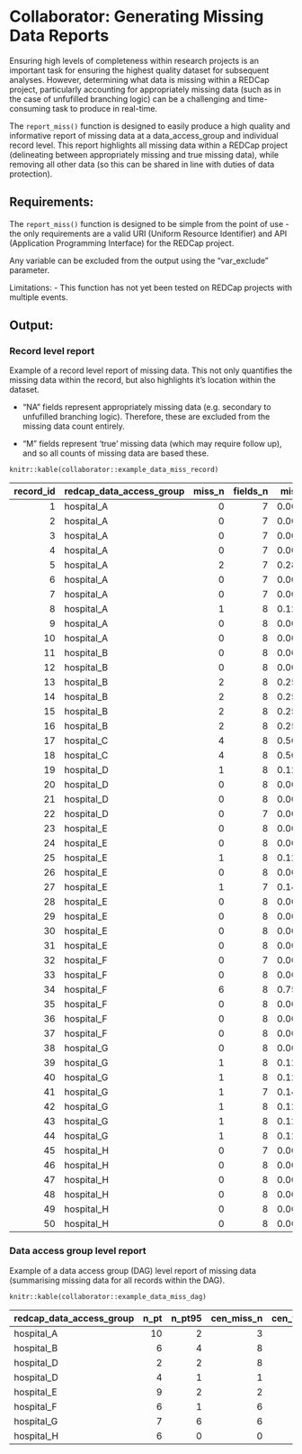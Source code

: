 Collaborator: Generating Missing Data Reports
=============================================

Ensuring high levels of completeness within research projects is an
important task for ensuring the highest quality dataset for subsequent
analyses. However, determining what data is missing within a REDCap
project, particularly accounting for appropriately missing data (such as
in the case of unfufilled branching logic) can be a challenging and
time-consuming task to produce in real-time.

The `report_miss()` function is designed to easily produce a high
quality and informative report of missing data at a data\_access\_group
and individual record level. This report highlights all missing data
within a REDCap project (delineating between appropriately missing and
true missing data), while removing all other data (so this can be shared
in line with duties of data protection).

Requirements:
-------------

The `report_miss()` function is designed to be simple from the point of
use - the only requirements are a valid URI (Uniform Resource
Identifier) and API (Application Programming Interface) for the REDCap
project.

Any variable can be excluded from the output using the “var\_exclude”
parameter.

Limitations: - This function has not yet been tested on REDCap projects
with multiple events.

Output:
-------

### Record level report

Example of a record level report of missing data. This not only
quantifies the missing data within the record, but also highlights it’s
location within the dataset.

-   “NA” fields represent appropriately missing data (e.g. secondary to
    unfufilled branching logic). Therefore, these are excluded from the
    missing data count entirely.

-   “M” fields represent ‘true’ missing data (which may require follow
    up), and so all counts of missing data are based these.

<!-- -->

    knitr::kable(collaborator::example_data_miss_record)

<table>
<thead>
<tr class="header">
<th style="text-align: right;">record_id</th>
<th style="text-align: left;">redcap_data_access_group</th>
<th style="text-align: right;">miss_n</th>
<th style="text-align: right;">fields_n</th>
<th style="text-align: right;">miss_prop</th>
<th style="text-align: left;">miss_pct</th>
<th style="text-align: left;">miss_95</th>
<th style="text-align: left;">age</th>
<th style="text-align: left;">gender</th>
<th style="text-align: left;">smoking_status</th>
<th style="text-align: left;">body_mass_index</th>
<th style="text-align: left;">asa_grade</th>
<th style="text-align: left;">operation</th>
<th style="text-align: left;">30day_mortality_yn</th>
<th style="text-align: left;">30day_mortality_day</th>
</tr>
</thead>
<tbody>
<tr class="odd">
<td style="text-align: right;">1</td>
<td style="text-align: left;">hospital_A</td>
<td style="text-align: right;">0</td>
<td style="text-align: right;">7</td>
<td style="text-align: right;">0.0000000</td>
<td style="text-align: left;">0.00%</td>
<td style="text-align: left;">No</td>
<td style="text-align: left;">.</td>
<td style="text-align: left;">.</td>
<td style="text-align: left;">.</td>
<td style="text-align: left;">.</td>
<td style="text-align: left;">.</td>
<td style="text-align: left;">.</td>
<td style="text-align: left;">.</td>
<td style="text-align: left;">NA</td>
</tr>
<tr class="even">
<td style="text-align: right;">2</td>
<td style="text-align: left;">hospital_A</td>
<td style="text-align: right;">0</td>
<td style="text-align: right;">7</td>
<td style="text-align: right;">0.0000000</td>
<td style="text-align: left;">0.00%</td>
<td style="text-align: left;">No</td>
<td style="text-align: left;">.</td>
<td style="text-align: left;">.</td>
<td style="text-align: left;">.</td>
<td style="text-align: left;">.</td>
<td style="text-align: left;">.</td>
<td style="text-align: left;">.</td>
<td style="text-align: left;">.</td>
<td style="text-align: left;">NA</td>
</tr>
<tr class="odd">
<td style="text-align: right;">3</td>
<td style="text-align: left;">hospital_A</td>
<td style="text-align: right;">0</td>
<td style="text-align: right;">7</td>
<td style="text-align: right;">0.0000000</td>
<td style="text-align: left;">0.00%</td>
<td style="text-align: left;">No</td>
<td style="text-align: left;">.</td>
<td style="text-align: left;">.</td>
<td style="text-align: left;">.</td>
<td style="text-align: left;">.</td>
<td style="text-align: left;">.</td>
<td style="text-align: left;">.</td>
<td style="text-align: left;">.</td>
<td style="text-align: left;">NA</td>
</tr>
<tr class="even">
<td style="text-align: right;">4</td>
<td style="text-align: left;">hospital_A</td>
<td style="text-align: right;">0</td>
<td style="text-align: right;">7</td>
<td style="text-align: right;">0.0000000</td>
<td style="text-align: left;">0.00%</td>
<td style="text-align: left;">No</td>
<td style="text-align: left;">.</td>
<td style="text-align: left;">.</td>
<td style="text-align: left;">.</td>
<td style="text-align: left;">.</td>
<td style="text-align: left;">.</td>
<td style="text-align: left;">.</td>
<td style="text-align: left;">.</td>
<td style="text-align: left;">NA</td>
</tr>
<tr class="odd">
<td style="text-align: right;">5</td>
<td style="text-align: left;">hospital_A</td>
<td style="text-align: right;">2</td>
<td style="text-align: right;">7</td>
<td style="text-align: right;">0.2857143</td>
<td style="text-align: left;">28.60%</td>
<td style="text-align: left;">Yes</td>
<td style="text-align: left;">.</td>
<td style="text-align: left;">.</td>
<td style="text-align: left;">M</td>
<td style="text-align: left;">.</td>
<td style="text-align: left;">M</td>
<td style="text-align: left;">.</td>
<td style="text-align: left;">.</td>
<td style="text-align: left;">NA</td>
</tr>
<tr class="even">
<td style="text-align: right;">6</td>
<td style="text-align: left;">hospital_A</td>
<td style="text-align: right;">0</td>
<td style="text-align: right;">7</td>
<td style="text-align: right;">0.0000000</td>
<td style="text-align: left;">0.00%</td>
<td style="text-align: left;">No</td>
<td style="text-align: left;">.</td>
<td style="text-align: left;">.</td>
<td style="text-align: left;">.</td>
<td style="text-align: left;">.</td>
<td style="text-align: left;">.</td>
<td style="text-align: left;">.</td>
<td style="text-align: left;">.</td>
<td style="text-align: left;">NA</td>
</tr>
<tr class="odd">
<td style="text-align: right;">7</td>
<td style="text-align: left;">hospital_A</td>
<td style="text-align: right;">0</td>
<td style="text-align: right;">7</td>
<td style="text-align: right;">0.0000000</td>
<td style="text-align: left;">0.00%</td>
<td style="text-align: left;">No</td>
<td style="text-align: left;">.</td>
<td style="text-align: left;">.</td>
<td style="text-align: left;">.</td>
<td style="text-align: left;">.</td>
<td style="text-align: left;">.</td>
<td style="text-align: left;">.</td>
<td style="text-align: left;">.</td>
<td style="text-align: left;">NA</td>
</tr>
<tr class="even">
<td style="text-align: right;">8</td>
<td style="text-align: left;">hospital_A</td>
<td style="text-align: right;">1</td>
<td style="text-align: right;">8</td>
<td style="text-align: right;">0.1250000</td>
<td style="text-align: left;">12.50%</td>
<td style="text-align: left;">Yes</td>
<td style="text-align: left;">.</td>
<td style="text-align: left;">.</td>
<td style="text-align: left;">M</td>
<td style="text-align: left;">.</td>
<td style="text-align: left;">.</td>
<td style="text-align: left;">.</td>
<td style="text-align: left;">.</td>
<td style="text-align: left;">.</td>
</tr>
<tr class="odd">
<td style="text-align: right;">9</td>
<td style="text-align: left;">hospital_A</td>
<td style="text-align: right;">0</td>
<td style="text-align: right;">8</td>
<td style="text-align: right;">0.0000000</td>
<td style="text-align: left;">0.00%</td>
<td style="text-align: left;">No</td>
<td style="text-align: left;">.</td>
<td style="text-align: left;">.</td>
<td style="text-align: left;">.</td>
<td style="text-align: left;">.</td>
<td style="text-align: left;">.</td>
<td style="text-align: left;">.</td>
<td style="text-align: left;">.</td>
<td style="text-align: left;">.</td>
</tr>
<tr class="even">
<td style="text-align: right;">10</td>
<td style="text-align: left;">hospital_A</td>
<td style="text-align: right;">0</td>
<td style="text-align: right;">8</td>
<td style="text-align: right;">0.0000000</td>
<td style="text-align: left;">0.00%</td>
<td style="text-align: left;">No</td>
<td style="text-align: left;">.</td>
<td style="text-align: left;">.</td>
<td style="text-align: left;">.</td>
<td style="text-align: left;">.</td>
<td style="text-align: left;">.</td>
<td style="text-align: left;">.</td>
<td style="text-align: left;">.</td>
<td style="text-align: left;">.</td>
</tr>
<tr class="odd">
<td style="text-align: right;">11</td>
<td style="text-align: left;">hospital_B</td>
<td style="text-align: right;">0</td>
<td style="text-align: right;">8</td>
<td style="text-align: right;">0.0000000</td>
<td style="text-align: left;">0.00%</td>
<td style="text-align: left;">No</td>
<td style="text-align: left;">.</td>
<td style="text-align: left;">.</td>
<td style="text-align: left;">.</td>
<td style="text-align: left;">.</td>
<td style="text-align: left;">.</td>
<td style="text-align: left;">.</td>
<td style="text-align: left;">.</td>
<td style="text-align: left;">.</td>
</tr>
<tr class="even">
<td style="text-align: right;">12</td>
<td style="text-align: left;">hospital_B</td>
<td style="text-align: right;">0</td>
<td style="text-align: right;">8</td>
<td style="text-align: right;">0.0000000</td>
<td style="text-align: left;">0.00%</td>
<td style="text-align: left;">No</td>
<td style="text-align: left;">.</td>
<td style="text-align: left;">.</td>
<td style="text-align: left;">.</td>
<td style="text-align: left;">.</td>
<td style="text-align: left;">.</td>
<td style="text-align: left;">.</td>
<td style="text-align: left;">.</td>
<td style="text-align: left;">.</td>
</tr>
<tr class="odd">
<td style="text-align: right;">13</td>
<td style="text-align: left;">hospital_B</td>
<td style="text-align: right;">2</td>
<td style="text-align: right;">8</td>
<td style="text-align: right;">0.2500000</td>
<td style="text-align: left;">25.00%</td>
<td style="text-align: left;">Yes</td>
<td style="text-align: left;">.</td>
<td style="text-align: left;">.</td>
<td style="text-align: left;">.</td>
<td style="text-align: left;">.</td>
<td style="text-align: left;">.</td>
<td style="text-align: left;">.</td>
<td style="text-align: left;">M</td>
<td style="text-align: left;">M</td>
</tr>
<tr class="even">
<td style="text-align: right;">14</td>
<td style="text-align: left;">hospital_B</td>
<td style="text-align: right;">2</td>
<td style="text-align: right;">8</td>
<td style="text-align: right;">0.2500000</td>
<td style="text-align: left;">25.00%</td>
<td style="text-align: left;">Yes</td>
<td style="text-align: left;">.</td>
<td style="text-align: left;">.</td>
<td style="text-align: left;">.</td>
<td style="text-align: left;">.</td>
<td style="text-align: left;">.</td>
<td style="text-align: left;">.</td>
<td style="text-align: left;">M</td>
<td style="text-align: left;">M</td>
</tr>
<tr class="odd">
<td style="text-align: right;">15</td>
<td style="text-align: left;">hospital_B</td>
<td style="text-align: right;">2</td>
<td style="text-align: right;">8</td>
<td style="text-align: right;">0.2500000</td>
<td style="text-align: left;">25.00%</td>
<td style="text-align: left;">Yes</td>
<td style="text-align: left;">.</td>
<td style="text-align: left;">.</td>
<td style="text-align: left;">.</td>
<td style="text-align: left;">.</td>
<td style="text-align: left;">.</td>
<td style="text-align: left;">.</td>
<td style="text-align: left;">M</td>
<td style="text-align: left;">M</td>
</tr>
<tr class="even">
<td style="text-align: right;">16</td>
<td style="text-align: left;">hospital_B</td>
<td style="text-align: right;">2</td>
<td style="text-align: right;">8</td>
<td style="text-align: right;">0.2500000</td>
<td style="text-align: left;">25.00%</td>
<td style="text-align: left;">Yes</td>
<td style="text-align: left;">.</td>
<td style="text-align: left;">.</td>
<td style="text-align: left;">.</td>
<td style="text-align: left;">.</td>
<td style="text-align: left;">.</td>
<td style="text-align: left;">.</td>
<td style="text-align: left;">M</td>
<td style="text-align: left;">M</td>
</tr>
<tr class="odd">
<td style="text-align: right;">17</td>
<td style="text-align: left;">hospital_C</td>
<td style="text-align: right;">4</td>
<td style="text-align: right;">8</td>
<td style="text-align: right;">0.5000000</td>
<td style="text-align: left;">50.00%</td>
<td style="text-align: left;">Yes</td>
<td style="text-align: left;">.</td>
<td style="text-align: left;">M</td>
<td style="text-align: left;">M</td>
<td style="text-align: left;">M</td>
<td style="text-align: left;">.</td>
<td style="text-align: left;">.</td>
<td style="text-align: left;">M</td>
<td style="text-align: left;">.</td>
</tr>
<tr class="even">
<td style="text-align: right;">18</td>
<td style="text-align: left;">hospital_C</td>
<td style="text-align: right;">4</td>
<td style="text-align: right;">8</td>
<td style="text-align: right;">0.5000000</td>
<td style="text-align: left;">50.00%</td>
<td style="text-align: left;">Yes</td>
<td style="text-align: left;">.</td>
<td style="text-align: left;">.</td>
<td style="text-align: left;">M</td>
<td style="text-align: left;">.</td>
<td style="text-align: left;">.</td>
<td style="text-align: left;">M</td>
<td style="text-align: left;">M</td>
<td style="text-align: left;">M</td>
</tr>
<tr class="odd">
<td style="text-align: right;">19</td>
<td style="text-align: left;">hospital_D</td>
<td style="text-align: right;">1</td>
<td style="text-align: right;">8</td>
<td style="text-align: right;">0.1250000</td>
<td style="text-align: left;">12.50%</td>
<td style="text-align: left;">Yes</td>
<td style="text-align: left;">.</td>
<td style="text-align: left;">.</td>
<td style="text-align: left;">.</td>
<td style="text-align: left;">.</td>
<td style="text-align: left;">.</td>
<td style="text-align: left;">M</td>
<td style="text-align: left;">.</td>
<td style="text-align: left;">.</td>
</tr>
<tr class="even">
<td style="text-align: right;">20</td>
<td style="text-align: left;">hospital_D</td>
<td style="text-align: right;">0</td>
<td style="text-align: right;">8</td>
<td style="text-align: right;">0.0000000</td>
<td style="text-align: left;">0.00%</td>
<td style="text-align: left;">No</td>
<td style="text-align: left;">.</td>
<td style="text-align: left;">.</td>
<td style="text-align: left;">.</td>
<td style="text-align: left;">.</td>
<td style="text-align: left;">.</td>
<td style="text-align: left;">.</td>
<td style="text-align: left;">.</td>
<td style="text-align: left;">.</td>
</tr>
<tr class="odd">
<td style="text-align: right;">21</td>
<td style="text-align: left;">hospital_D</td>
<td style="text-align: right;">0</td>
<td style="text-align: right;">8</td>
<td style="text-align: right;">0.0000000</td>
<td style="text-align: left;">0.00%</td>
<td style="text-align: left;">No</td>
<td style="text-align: left;">.</td>
<td style="text-align: left;">.</td>
<td style="text-align: left;">.</td>
<td style="text-align: left;">.</td>
<td style="text-align: left;">.</td>
<td style="text-align: left;">.</td>
<td style="text-align: left;">.</td>
<td style="text-align: left;">.</td>
</tr>
<tr class="even">
<td style="text-align: right;">22</td>
<td style="text-align: left;">hospital_D</td>
<td style="text-align: right;">0</td>
<td style="text-align: right;">7</td>
<td style="text-align: right;">0.0000000</td>
<td style="text-align: left;">0.00%</td>
<td style="text-align: left;">No</td>
<td style="text-align: left;">.</td>
<td style="text-align: left;">.</td>
<td style="text-align: left;">.</td>
<td style="text-align: left;">.</td>
<td style="text-align: left;">.</td>
<td style="text-align: left;">.</td>
<td style="text-align: left;">.</td>
<td style="text-align: left;">NA</td>
</tr>
<tr class="odd">
<td style="text-align: right;">23</td>
<td style="text-align: left;">hospital_E</td>
<td style="text-align: right;">0</td>
<td style="text-align: right;">8</td>
<td style="text-align: right;">0.0000000</td>
<td style="text-align: left;">0.00%</td>
<td style="text-align: left;">No</td>
<td style="text-align: left;">.</td>
<td style="text-align: left;">.</td>
<td style="text-align: left;">.</td>
<td style="text-align: left;">.</td>
<td style="text-align: left;">.</td>
<td style="text-align: left;">.</td>
<td style="text-align: left;">.</td>
<td style="text-align: left;">.</td>
</tr>
<tr class="even">
<td style="text-align: right;">24</td>
<td style="text-align: left;">hospital_E</td>
<td style="text-align: right;">0</td>
<td style="text-align: right;">8</td>
<td style="text-align: right;">0.0000000</td>
<td style="text-align: left;">0.00%</td>
<td style="text-align: left;">No</td>
<td style="text-align: left;">.</td>
<td style="text-align: left;">.</td>
<td style="text-align: left;">.</td>
<td style="text-align: left;">.</td>
<td style="text-align: left;">.</td>
<td style="text-align: left;">.</td>
<td style="text-align: left;">.</td>
<td style="text-align: left;">.</td>
</tr>
<tr class="odd">
<td style="text-align: right;">25</td>
<td style="text-align: left;">hospital_E</td>
<td style="text-align: right;">1</td>
<td style="text-align: right;">8</td>
<td style="text-align: right;">0.1250000</td>
<td style="text-align: left;">12.50%</td>
<td style="text-align: left;">Yes</td>
<td style="text-align: left;">.</td>
<td style="text-align: left;">.</td>
<td style="text-align: left;">M</td>
<td style="text-align: left;">.</td>
<td style="text-align: left;">.</td>
<td style="text-align: left;">.</td>
<td style="text-align: left;">.</td>
<td style="text-align: left;">.</td>
</tr>
<tr class="even">
<td style="text-align: right;">26</td>
<td style="text-align: left;">hospital_E</td>
<td style="text-align: right;">0</td>
<td style="text-align: right;">8</td>
<td style="text-align: right;">0.0000000</td>
<td style="text-align: left;">0.00%</td>
<td style="text-align: left;">No</td>
<td style="text-align: left;">.</td>
<td style="text-align: left;">.</td>
<td style="text-align: left;">.</td>
<td style="text-align: left;">.</td>
<td style="text-align: left;">.</td>
<td style="text-align: left;">.</td>
<td style="text-align: left;">.</td>
<td style="text-align: left;">.</td>
</tr>
<tr class="odd">
<td style="text-align: right;">27</td>
<td style="text-align: left;">hospital_E</td>
<td style="text-align: right;">1</td>
<td style="text-align: right;">7</td>
<td style="text-align: right;">0.1428571</td>
<td style="text-align: left;">14.30%</td>
<td style="text-align: left;">Yes</td>
<td style="text-align: left;">.</td>
<td style="text-align: left;">.</td>
<td style="text-align: left;">.</td>
<td style="text-align: left;">.</td>
<td style="text-align: left;">.</td>
<td style="text-align: left;">M</td>
<td style="text-align: left;">.</td>
<td style="text-align: left;">NA</td>
</tr>
<tr class="even">
<td style="text-align: right;">28</td>
<td style="text-align: left;">hospital_E</td>
<td style="text-align: right;">0</td>
<td style="text-align: right;">8</td>
<td style="text-align: right;">0.0000000</td>
<td style="text-align: left;">0.00%</td>
<td style="text-align: left;">No</td>
<td style="text-align: left;">.</td>
<td style="text-align: left;">.</td>
<td style="text-align: left;">.</td>
<td style="text-align: left;">.</td>
<td style="text-align: left;">.</td>
<td style="text-align: left;">.</td>
<td style="text-align: left;">.</td>
<td style="text-align: left;">.</td>
</tr>
<tr class="odd">
<td style="text-align: right;">29</td>
<td style="text-align: left;">hospital_E</td>
<td style="text-align: right;">0</td>
<td style="text-align: right;">8</td>
<td style="text-align: right;">0.0000000</td>
<td style="text-align: left;">0.00%</td>
<td style="text-align: left;">No</td>
<td style="text-align: left;">.</td>
<td style="text-align: left;">.</td>
<td style="text-align: left;">.</td>
<td style="text-align: left;">.</td>
<td style="text-align: left;">.</td>
<td style="text-align: left;">.</td>
<td style="text-align: left;">.</td>
<td style="text-align: left;">.</td>
</tr>
<tr class="even">
<td style="text-align: right;">30</td>
<td style="text-align: left;">hospital_E</td>
<td style="text-align: right;">0</td>
<td style="text-align: right;">8</td>
<td style="text-align: right;">0.0000000</td>
<td style="text-align: left;">0.00%</td>
<td style="text-align: left;">No</td>
<td style="text-align: left;">.</td>
<td style="text-align: left;">.</td>
<td style="text-align: left;">.</td>
<td style="text-align: left;">.</td>
<td style="text-align: left;">.</td>
<td style="text-align: left;">.</td>
<td style="text-align: left;">.</td>
<td style="text-align: left;">.</td>
</tr>
<tr class="odd">
<td style="text-align: right;">31</td>
<td style="text-align: left;">hospital_E</td>
<td style="text-align: right;">0</td>
<td style="text-align: right;">8</td>
<td style="text-align: right;">0.0000000</td>
<td style="text-align: left;">0.00%</td>
<td style="text-align: left;">No</td>
<td style="text-align: left;">.</td>
<td style="text-align: left;">.</td>
<td style="text-align: left;">.</td>
<td style="text-align: left;">.</td>
<td style="text-align: left;">.</td>
<td style="text-align: left;">.</td>
<td style="text-align: left;">.</td>
<td style="text-align: left;">.</td>
</tr>
<tr class="even">
<td style="text-align: right;">32</td>
<td style="text-align: left;">hospital_F</td>
<td style="text-align: right;">0</td>
<td style="text-align: right;">7</td>
<td style="text-align: right;">0.0000000</td>
<td style="text-align: left;">0.00%</td>
<td style="text-align: left;">No</td>
<td style="text-align: left;">.</td>
<td style="text-align: left;">.</td>
<td style="text-align: left;">.</td>
<td style="text-align: left;">.</td>
<td style="text-align: left;">.</td>
<td style="text-align: left;">.</td>
<td style="text-align: left;">.</td>
<td style="text-align: left;">NA</td>
</tr>
<tr class="odd">
<td style="text-align: right;">33</td>
<td style="text-align: left;">hospital_F</td>
<td style="text-align: right;">0</td>
<td style="text-align: right;">8</td>
<td style="text-align: right;">0.0000000</td>
<td style="text-align: left;">0.00%</td>
<td style="text-align: left;">No</td>
<td style="text-align: left;">.</td>
<td style="text-align: left;">.</td>
<td style="text-align: left;">.</td>
<td style="text-align: left;">.</td>
<td style="text-align: left;">.</td>
<td style="text-align: left;">.</td>
<td style="text-align: left;">.</td>
<td style="text-align: left;">.</td>
</tr>
<tr class="even">
<td style="text-align: right;">34</td>
<td style="text-align: left;">hospital_F</td>
<td style="text-align: right;">6</td>
<td style="text-align: right;">8</td>
<td style="text-align: right;">0.7500000</td>
<td style="text-align: left;">75.00%</td>
<td style="text-align: left;">Yes</td>
<td style="text-align: left;">M</td>
<td style="text-align: left;">M</td>
<td style="text-align: left;">M</td>
<td style="text-align: left;">M</td>
<td style="text-align: left;">M</td>
<td style="text-align: left;">.</td>
<td style="text-align: left;">M</td>
<td style="text-align: left;">.</td>
</tr>
<tr class="odd">
<td style="text-align: right;">35</td>
<td style="text-align: left;">hospital_F</td>
<td style="text-align: right;">0</td>
<td style="text-align: right;">8</td>
<td style="text-align: right;">0.0000000</td>
<td style="text-align: left;">0.00%</td>
<td style="text-align: left;">No</td>
<td style="text-align: left;">.</td>
<td style="text-align: left;">.</td>
<td style="text-align: left;">.</td>
<td style="text-align: left;">.</td>
<td style="text-align: left;">.</td>
<td style="text-align: left;">.</td>
<td style="text-align: left;">.</td>
<td style="text-align: left;">.</td>
</tr>
<tr class="even">
<td style="text-align: right;">36</td>
<td style="text-align: left;">hospital_F</td>
<td style="text-align: right;">0</td>
<td style="text-align: right;">8</td>
<td style="text-align: right;">0.0000000</td>
<td style="text-align: left;">0.00%</td>
<td style="text-align: left;">No</td>
<td style="text-align: left;">.</td>
<td style="text-align: left;">.</td>
<td style="text-align: left;">.</td>
<td style="text-align: left;">.</td>
<td style="text-align: left;">.</td>
<td style="text-align: left;">.</td>
<td style="text-align: left;">.</td>
<td style="text-align: left;">.</td>
</tr>
<tr class="odd">
<td style="text-align: right;">37</td>
<td style="text-align: left;">hospital_F</td>
<td style="text-align: right;">0</td>
<td style="text-align: right;">8</td>
<td style="text-align: right;">0.0000000</td>
<td style="text-align: left;">0.00%</td>
<td style="text-align: left;">No</td>
<td style="text-align: left;">.</td>
<td style="text-align: left;">.</td>
<td style="text-align: left;">.</td>
<td style="text-align: left;">.</td>
<td style="text-align: left;">.</td>
<td style="text-align: left;">.</td>
<td style="text-align: left;">.</td>
<td style="text-align: left;">.</td>
</tr>
<tr class="even">
<td style="text-align: right;">38</td>
<td style="text-align: left;">hospital_G</td>
<td style="text-align: right;">0</td>
<td style="text-align: right;">8</td>
<td style="text-align: right;">0.0000000</td>
<td style="text-align: left;">0.00%</td>
<td style="text-align: left;">No</td>
<td style="text-align: left;">.</td>
<td style="text-align: left;">.</td>
<td style="text-align: left;">.</td>
<td style="text-align: left;">.</td>
<td style="text-align: left;">.</td>
<td style="text-align: left;">.</td>
<td style="text-align: left;">.</td>
<td style="text-align: left;">.</td>
</tr>
<tr class="odd">
<td style="text-align: right;">39</td>
<td style="text-align: left;">hospital_G</td>
<td style="text-align: right;">1</td>
<td style="text-align: right;">8</td>
<td style="text-align: right;">0.1250000</td>
<td style="text-align: left;">12.50%</td>
<td style="text-align: left;">Yes</td>
<td style="text-align: left;">.</td>
<td style="text-align: left;">.</td>
<td style="text-align: left;">.</td>
<td style="text-align: left;">.</td>
<td style="text-align: left;">.</td>
<td style="text-align: left;">.</td>
<td style="text-align: left;">M</td>
<td style="text-align: left;">.</td>
</tr>
<tr class="even">
<td style="text-align: right;">40</td>
<td style="text-align: left;">hospital_G</td>
<td style="text-align: right;">1</td>
<td style="text-align: right;">8</td>
<td style="text-align: right;">0.1250000</td>
<td style="text-align: left;">12.50%</td>
<td style="text-align: left;">Yes</td>
<td style="text-align: left;">.</td>
<td style="text-align: left;">.</td>
<td style="text-align: left;">.</td>
<td style="text-align: left;">.</td>
<td style="text-align: left;">.</td>
<td style="text-align: left;">.</td>
<td style="text-align: left;">M</td>
<td style="text-align: left;">.</td>
</tr>
<tr class="odd">
<td style="text-align: right;">41</td>
<td style="text-align: left;">hospital_G</td>
<td style="text-align: right;">1</td>
<td style="text-align: right;">7</td>
<td style="text-align: right;">0.1428571</td>
<td style="text-align: left;">14.30%</td>
<td style="text-align: left;">Yes</td>
<td style="text-align: left;">.</td>
<td style="text-align: left;">.</td>
<td style="text-align: left;">.</td>
<td style="text-align: left;">.</td>
<td style="text-align: left;">.</td>
<td style="text-align: left;">.</td>
<td style="text-align: left;">M</td>
<td style="text-align: left;">NA</td>
</tr>
<tr class="even">
<td style="text-align: right;">42</td>
<td style="text-align: left;">hospital_G</td>
<td style="text-align: right;">1</td>
<td style="text-align: right;">8</td>
<td style="text-align: right;">0.1250000</td>
<td style="text-align: left;">12.50%</td>
<td style="text-align: left;">Yes</td>
<td style="text-align: left;">.</td>
<td style="text-align: left;">.</td>
<td style="text-align: left;">.</td>
<td style="text-align: left;">.</td>
<td style="text-align: left;">.</td>
<td style="text-align: left;">.</td>
<td style="text-align: left;">M</td>
<td style="text-align: left;">.</td>
</tr>
<tr class="odd">
<td style="text-align: right;">43</td>
<td style="text-align: left;">hospital_G</td>
<td style="text-align: right;">1</td>
<td style="text-align: right;">8</td>
<td style="text-align: right;">0.1250000</td>
<td style="text-align: left;">12.50%</td>
<td style="text-align: left;">Yes</td>
<td style="text-align: left;">.</td>
<td style="text-align: left;">.</td>
<td style="text-align: left;">.</td>
<td style="text-align: left;">.</td>
<td style="text-align: left;">.</td>
<td style="text-align: left;">.</td>
<td style="text-align: left;">M</td>
<td style="text-align: left;">.</td>
</tr>
<tr class="even">
<td style="text-align: right;">44</td>
<td style="text-align: left;">hospital_G</td>
<td style="text-align: right;">1</td>
<td style="text-align: right;">8</td>
<td style="text-align: right;">0.1250000</td>
<td style="text-align: left;">12.50%</td>
<td style="text-align: left;">Yes</td>
<td style="text-align: left;">.</td>
<td style="text-align: left;">.</td>
<td style="text-align: left;">.</td>
<td style="text-align: left;">.</td>
<td style="text-align: left;">.</td>
<td style="text-align: left;">.</td>
<td style="text-align: left;">M</td>
<td style="text-align: left;">.</td>
</tr>
<tr class="odd">
<td style="text-align: right;">45</td>
<td style="text-align: left;">hospital_H</td>
<td style="text-align: right;">0</td>
<td style="text-align: right;">7</td>
<td style="text-align: right;">0.0000000</td>
<td style="text-align: left;">0.00%</td>
<td style="text-align: left;">No</td>
<td style="text-align: left;">.</td>
<td style="text-align: left;">.</td>
<td style="text-align: left;">.</td>
<td style="text-align: left;">.</td>
<td style="text-align: left;">.</td>
<td style="text-align: left;">.</td>
<td style="text-align: left;">.</td>
<td style="text-align: left;">NA</td>
</tr>
<tr class="even">
<td style="text-align: right;">46</td>
<td style="text-align: left;">hospital_H</td>
<td style="text-align: right;">0</td>
<td style="text-align: right;">8</td>
<td style="text-align: right;">0.0000000</td>
<td style="text-align: left;">0.00%</td>
<td style="text-align: left;">No</td>
<td style="text-align: left;">.</td>
<td style="text-align: left;">.</td>
<td style="text-align: left;">.</td>
<td style="text-align: left;">.</td>
<td style="text-align: left;">.</td>
<td style="text-align: left;">.</td>
<td style="text-align: left;">.</td>
<td style="text-align: left;">.</td>
</tr>
<tr class="odd">
<td style="text-align: right;">47</td>
<td style="text-align: left;">hospital_H</td>
<td style="text-align: right;">0</td>
<td style="text-align: right;">8</td>
<td style="text-align: right;">0.0000000</td>
<td style="text-align: left;">12.50%</td>
<td style="text-align: left;">Yes</td>
<td style="text-align: left;">.</td>
<td style="text-align: left;">.</td>
<td style="text-align: left;">.</td>
<td style="text-align: left;">.</td>
<td style="text-align: left;">.</td>
<td style="text-align: left;">.</td>
<td style="text-align: left;">.</td>
<td style="text-align: left;">.</td>
</tr>
<tr class="even">
<td style="text-align: right;">48</td>
<td style="text-align: left;">hospital_H</td>
<td style="text-align: right;">0</td>
<td style="text-align: right;">8</td>
<td style="text-align: right;">0.0000000</td>
<td style="text-align: left;">0.00%</td>
<td style="text-align: left;">No</td>
<td style="text-align: left;">.</td>
<td style="text-align: left;">.</td>
<td style="text-align: left;">.</td>
<td style="text-align: left;">.</td>
<td style="text-align: left;">.</td>
<td style="text-align: left;">.</td>
<td style="text-align: left;">.</td>
<td style="text-align: left;">.</td>
</tr>
<tr class="odd">
<td style="text-align: right;">49</td>
<td style="text-align: left;">hospital_H</td>
<td style="text-align: right;">0</td>
<td style="text-align: right;">8</td>
<td style="text-align: right;">0.0000000</td>
<td style="text-align: left;">0.00%</td>
<td style="text-align: left;">No</td>
<td style="text-align: left;">.</td>
<td style="text-align: left;">.</td>
<td style="text-align: left;">.</td>
<td style="text-align: left;">.</td>
<td style="text-align: left;">.</td>
<td style="text-align: left;">.</td>
<td style="text-align: left;">.</td>
<td style="text-align: left;">.</td>
</tr>
<tr class="even">
<td style="text-align: right;">50</td>
<td style="text-align: left;">hospital_H</td>
<td style="text-align: right;">0</td>
<td style="text-align: right;">8</td>
<td style="text-align: right;">0.0000000</td>
<td style="text-align: left;">0.00%</td>
<td style="text-align: left;">No</td>
<td style="text-align: left;">.</td>
<td style="text-align: left;">.</td>
<td style="text-align: left;">.</td>
<td style="text-align: left;">.</td>
<td style="text-align: left;">.</td>
<td style="text-align: left;">.</td>
<td style="text-align: left;">.</td>
<td style="text-align: left;">.</td>
</tr>
</tbody>
</table>

### Data access group level report

Example of a data access group (DAG) level report of missing data
(summarising missing data for all records within the DAG).

    knitr::kable(collaborator::example_data_miss_dag)

<table>
<thead>
<tr class="header">
<th style="text-align: left;">redcap_data_access_group</th>
<th style="text-align: right;">n_pt</th>
<th style="text-align: right;">n_pt95</th>
<th style="text-align: right;">cen_miss_n</th>
<th style="text-align: right;">cen_field_n</th>
<th style="text-align: right;">cen_miss_prop</th>
<th style="text-align: left;">cen_miss_pct</th>
</tr>
</thead>
<tbody>
<tr class="odd">
<td style="text-align: left;">hospital_A</td>
<td style="text-align: right;">10</td>
<td style="text-align: right;">2</td>
<td style="text-align: right;">3</td>
<td style="text-align: right;">73</td>
<td style="text-align: right;">0.0410959</td>
<td style="text-align: left;">4.1%</td>
</tr>
<tr class="even">
<td style="text-align: left;">hospital_B</td>
<td style="text-align: right;">6</td>
<td style="text-align: right;">4</td>
<td style="text-align: right;">8</td>
<td style="text-align: right;">48</td>
<td style="text-align: right;">0.1666667</td>
<td style="text-align: left;">16.7%</td>
</tr>
<tr class="odd">
<td style="text-align: left;">hospital_D</td>
<td style="text-align: right;">2</td>
<td style="text-align: right;">2</td>
<td style="text-align: right;">8</td>
<td style="text-align: right;">16</td>
<td style="text-align: right;">0.5000000</td>
<td style="text-align: left;">50.0%</td>
</tr>
<tr class="even">
<td style="text-align: left;">hospital_D</td>
<td style="text-align: right;">4</td>
<td style="text-align: right;">1</td>
<td style="text-align: right;">1</td>
<td style="text-align: right;">31</td>
<td style="text-align: right;">0.0322581</td>
<td style="text-align: left;">3.2%</td>
</tr>
<tr class="odd">
<td style="text-align: left;">hospital_E</td>
<td style="text-align: right;">9</td>
<td style="text-align: right;">2</td>
<td style="text-align: right;">2</td>
<td style="text-align: right;">71</td>
<td style="text-align: right;">0.0281690</td>
<td style="text-align: left;">2.8%</td>
</tr>
<tr class="even">
<td style="text-align: left;">hospital_F</td>
<td style="text-align: right;">6</td>
<td style="text-align: right;">1</td>
<td style="text-align: right;">6</td>
<td style="text-align: right;">47</td>
<td style="text-align: right;">0.1276596</td>
<td style="text-align: left;">12.8%</td>
</tr>
<tr class="odd">
<td style="text-align: left;">hospital_G</td>
<td style="text-align: right;">7</td>
<td style="text-align: right;">6</td>
<td style="text-align: right;">6</td>
<td style="text-align: right;">55</td>
<td style="text-align: right;">0.1090909</td>
<td style="text-align: left;">10.9%</td>
</tr>
<tr class="even">
<td style="text-align: left;">hospital_H</td>
<td style="text-align: right;">6</td>
<td style="text-align: right;">0</td>
<td style="text-align: right;">0</td>
<td style="text-align: right;">47</td>
<td style="text-align: right;">0.0000000</td>
<td style="text-align: left;">0.0%</td>
</tr>
</tbody>
</table>
